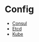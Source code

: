# Config
* [Consul](https://github.com/go-kratos/consul)
* [Etcd](https://github.com/go-kratos/etcd)
* [Kube](https://github.com/go-kratos/kube)


